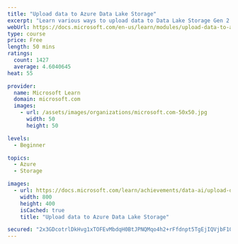```yaml
---
title: "Upload data to Azure Data Lake Storage"
excerpt: "Learn various ways to upload data to Data Lake Storage Gen 2. Upload data through the Azure portal, Azure Storage Explorer, or .NET. Or copy the data in Azure Data Factory."
webUrl: https://docs.microsoft.com/en-us/learn/modules/upload-data-to-azure-data-lake-storage/
type: course
price: Free
length: 50 mins
ratings:
  count: 1427
  average: 4.6040645
heat: 55

provider:
  name: Microsoft Learn
  domain: microsoft.com
  images:
    - url: /assets/images/organizations/microsoft.com-50x50.jpg
      width: 50
      height: 50

levels:
  - Beginner

topics:
  - Azure
  - Storage

images:
  - url: https://docs.microsoft.com/learn/achievements/data-ai/upload-data-to-azure-data-lake-storage-badge-social.png
    width: 800
    height: 400
    isCached: true
    title: "Upload data to Azure Data Lake Storage"

secured: "2x3GDcotrlDkHvg1xTOFEvMbdqH0BtJPNQMqo4h2+rFfdnpt5TgEjIQVjbF107p9VaMrGSeeSo8x/Cz/PH4oQWH8uwrdH0NBA/yh/ZttAb/geKOBqNwd9bDBvxD8e6btvlpbubG0mI7+FLNQTQD0d5frfgzQqEk/fUxPU8oujwx2AIEFTR0r0AtUCRTPfop/i73irlweA247NTeVCwvYIjB6ZLbWDM3xlabOQ2SkmQtSdfAhjGhIwQosmOlTYdD5wiBQtKeEeLwyGXALY3ccZ6VEY0G5z/pUgWJw+/SX7rjMKhJRqdQg10FaszfiSeA9ZZ4c+nSFZLi5biZFhGIKsbctH17AZmR86k/ewC+1o4rFxY2GfZSUOlfSsHnfR7RMInDHQaqRM+Tcm8LNlnGTkA==;mhPhC8iH2Yl5uLqGIIc4VA=="
---
```


